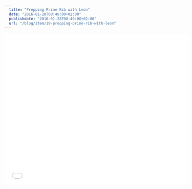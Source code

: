 ```yaml
---
  title: "Prepping Prime Rib with Leon"
  date: "2016-01-28T00:49:00+02:00"
  publishdate: "2016-01-28T00:49:00+02:00"
  url: "/blog/item/19-prepping-prime-rib-with-leon"
---
```


<iframe src="//www.youtube.com/embed/_WspzHFM7Gs?rel=0&amp;wmode=opaque" frameborder="0" width="600" height="494" allowfullscreen="allowfullscreen"></iframe> 
